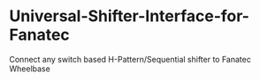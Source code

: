 # Universal-Shifter-Interface-for-Fanatec
Connect any switch based H-Pattern/Sequential shifter to Fanatec Wheelbase

